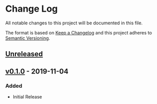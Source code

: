 # Change Log

All notable changes to this project will be documented in this file.

The format is based on [Keep a Changelog](http://keepachangelog.com/)
and this project adheres to [Semantic Versioning](http://semver.org/).

## [Unreleased]

## [v0.1.0] - 2019-11-04

### Added

- Initial Release

[unreleased]: https://github.com/dividab/uom/compare/v0.1.0...master
[v0.1.0]: https://github.com/dividab/uom/compare/v0.0.0...v0.1.0
